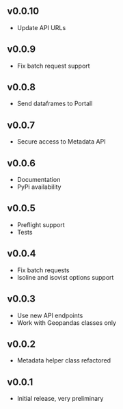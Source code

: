 ## v0.0.10

* Update API URLs

## v0.0.9

* Fix batch request support

## v0.0.8

* Send dataframes to Portall

## v0.0.7

* Secure access to Metadata API

## v0.0.6

* Documentation
* PyPi availability

## v0.0.5

* Preflight support
* Tests


## v0.0.4

* Fix batch requests
* Isoline and isovist options support


## v0.0.3

* Use new API endpoints
* Work with Geopandas classes only


## v0.0.2

* Metadata helper class refactored


## v0.0.1

* Initial release, very preliminary
